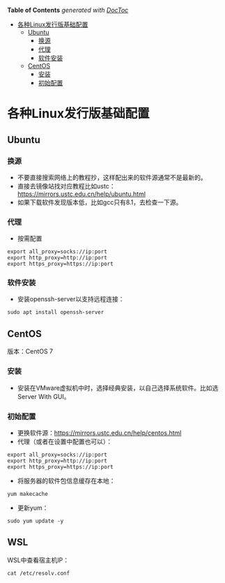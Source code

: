 <!-- START doctoc generated TOC please keep comment here to allow auto update -->
<!-- DON'T EDIT THIS SECTION, INSTEAD RE-RUN doctoc TO UPDATE -->
**Table of Contents**  *generated with [DocToc](https://github.com/thlorenz/doctoc)*

- [各种Linux发行版基础配置](#%E5%90%84%E7%A7%8Dlinux%E5%8F%91%E8%A1%8C%E7%89%88%E5%9F%BA%E7%A1%80%E9%85%8D%E7%BD%AE)
  - [Ubuntu](#ubuntu)
    - [换源](#%E6%8D%A2%E6%BA%90)
    - [代理](#%E4%BB%A3%E7%90%86)
    - [软件安装](#%E8%BD%AF%E4%BB%B6%E5%AE%89%E8%A3%85)
  - [CentOS](#centos)
    - [安装](#%E5%AE%89%E8%A3%85)
    - [初始配置](#%E5%88%9D%E5%A7%8B%E9%85%8D%E7%BD%AE)

<!-- END doctoc generated TOC please keep comment here to allow auto update -->

# 各种Linux发行版基础配置

## Ubuntu

### 换源

- 不要直接搜索网络上的教程抄，这样配出来的软件源通常不是最新的。
- 直接去镜像站找对应教程比如ustc：https://mirrors.ustc.edu.cn/help/ubuntu.html
- 如果下载软件发现版本低，比如gcc只有8.1，去检查一下源。

### 代理

- 按需配置
```
export all_proxy=socks://ip:port
export http_proxy=http://ip:port
export https_proxy=https://ip:port
```

### 软件安装

- 安装openssh-server以支持远程连接：
```
sudo apt install openssh-server
```

## CentOS

版本：CentOS 7

### 安装

- 安装在VMware虚拟机中时，选择经典安装，以自己选择系统软件。比如选Server With GUI。

### 初始配置

- 更换软件源：https://mirrors.ustc.edu.cn/help/centos.html
- 代理（或者在设置中配置也可以）：
```
export all_proxy=socks://ip:port
export http_proxy=http://ip:port
export https_proxy=https://ip:port
```
- 将服务器的软件包信息缓存在本地：
```
yum makecache
```
- 更新yum：
```
sudo yum update -y
```

## WSL

WSL中查看宿主机IP：
```
cat /etc/resolv.conf
```